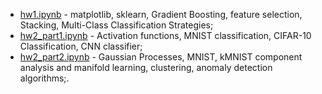 

* [hw1.ipynb](https://github.com/Anilian/Skoltex_education_projects/ML_course/hw1.ipynb) - matplotlib, sklearn, Gradient Boosting, feature selection, Stacking, Multi-Class Classification Strategies;
* [hw2_part1.ipynb](https://github.com/Anilian/Skoltex_education_projects/ML_course/hw2_part1.ipynb) - Activation functions, MNIST classification, CIFAR-10 Classification, CNN classifier;
* [hw2_part2.ipynb](https://github.com/Anilian/Skoltex_education_projects/ML_course/hw2_part2.ipynb) - Gaussian Processes, MNIST, kMNIST component analysis and manifold learning, clustering, anomaly detection algorithms;.
